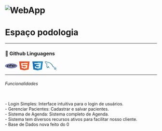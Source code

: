 # ![WebApp](https://i.imgur.com/BOlAquO.png)
# Espaço podologia

<hr>
  <div style="display: inline_block">
    <h3>🚀 Github Linguagens</h3>
    <img align="center" alt="Magnus-Php" height="30" width="40" src="https://raw.githubusercontent.com/devicons/devicon/master/icons/php/php-original.svg">
    <img align="center" alt="Magnus-HTML" height="30" width="40" src="https://raw.githubusercontent.com/devicons/devicon/master/icons/html5/html5-original.svg">
    <img align="center" alt="Magnus-CSS" height="30" width="40" src="https://raw.githubusercontent.com/devicons/devicon/master/icons/css3/css3-original.svg">
    <img align="center" alt="Magnus-Sql" height="30" width="40" src="https://raw.githubusercontent.com/devicons/devicon/master/icons/mysql/mysql-original.svg">
  </div>
<hr>

<h6>Funcionalidades</h6>
<br>
- Login Simples: Interface intuitiva para o login de usuários.<br>
- Gerenciar Pacientes: Cadastrar e salvar pacientes.<br>
- Sistema de Agenda: Sistema completo de Agenda.<br>
- Sistema tem diversos recursos ativos para facilitar nosso cliente.<br>
- Base de Dados nova feito do 0
